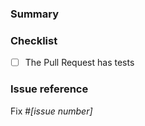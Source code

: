 <!--
NOTE: Please read the CONTRIBUTING.md guidelines before submitting your patch,
and ensure you followed them all:
[https://github.com/Water-Melon/Melon/blob/master/CONTRIBUTING.md#contributing](https://github.com/Water-Melon/Melon/blob/master/CONTRIBUTING.md#contributing)
-->

### Summary

<!--- Why is this change required? What problem does it solve? -->

### Checklist

- [ ] The Pull Request has tests

### Issue reference

<!--- If it fixes an open issue, please link to the issue here. -->
Fix #_[issue number]_
